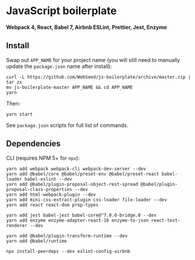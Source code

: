 # JavaScript boilerplate

**Webpack 4, React, Babel 7, Airbnb ESLint, Prettier, Jest, Enzyme**

## Install

Swap out `APP_NAME` for your project name (you will still need to manually update the `package.json` name after install):

```
curl -L https://github.com/WebSeed/js-boilerplate/archive/master.zip | tar zx
mv js-boilerplate-master APP_NAME && cd APP_NAME
yarn
```

Then:

```
yarn start
```

See `package.json` scripts for full list of commands.

## Dependencies

CLI (requires NPM 5+ for `npx`):

```
yarn add webpack webpack-cli webpack-dev-server --dev
yarn add @babel/core @babel/preset-env @babel/preset-react babel-loader babel-eslint --dev
yarn add @babel/plugin-proposal-object-rest-spread @babel/plugin-proposal-class-properties --dev
yarn add html-webpack-plugin --dev
yarn add mini-css-extract-plugin css-loader file-loader --dev
yarn add react react-dom prop-types

yarn add jest babel-jest babel-core@^7.0.0-bridge.0 --dev
yarn add enzyme enzyme-adapter-react-16 enzyme-to-json react-test-renderer --dev

yarn add @babel/plugin-transform-runtime --dev
yarn add @babel/runtime

npx install-peerdeps --dev eslint-config-airbnb
```
